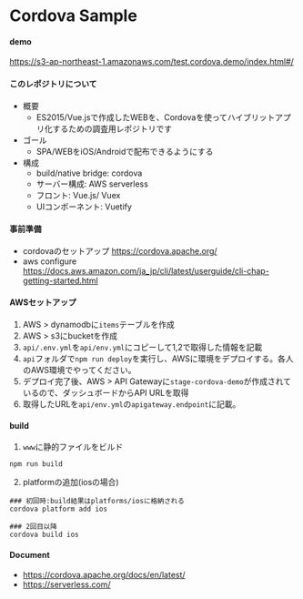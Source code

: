 # Cordova Sample

#### demo
https://s3-ap-northeast-1.amazonaws.com/test.cordova.demo/index.html#/

#### このレポジトリについて
- 概要
  - ES2015/Vue.jsで作成したWEBを、Cordovaを使ってハイブリットアプリ化するための調査用レポジトリです
- ゴール
  - SPA/WEBをiOS/Androidで配布できるようにする
- 構成
  - build/native bridge: cordova
  - サーバー構成: AWS serverless
  - フロント: Vue.js/ Vuex
  - UIコンポーネント: Vuetify

#### 事前準備
- cordovaのセットアップ
  https://cordova.apache.org/
- aws configure
  https://docs.aws.amazon.com/ja_jp/cli/latest/userguide/cli-chap-getting-started.html

#### AWSセットアップ
1. AWS > dynamodbに`items`テーブルを作成
2. AWS > s3にbucketを作成
3. `api/.env.yml`を`api/env.yml`にコピーして1,2で取得した情報を記載
3. `api`フォルダで`npm run deploy`を実行し、AWSに環境をデプロイする。各人のAWS環境でやってください。
4. デプロイ完了後、AWS > API Gatewayに`stage-cordova-demo`が作成されているので、ダッシュボードからAPI URLを取得
5. 取得したURLを`api/env.yml`の`apigateway.endpoint`に記載。

#### build
1. `www`に静的ファイルをビルド
```
npm run build
```

2. platformの追加(iosの場合)
```
### 初回時:build結果はplatforms/iosに格納される
cordova platform add ios

### 2回目以降
cordova build ios
```

#### Document
- https://cordova.apache.org/docs/en/latest/
- https://serverless.com/
